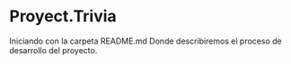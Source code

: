 # Proyect.Trivia
Iniciando con la carpeta README.md
Donde describiremos el proceso de desarrollo del proyecto.
